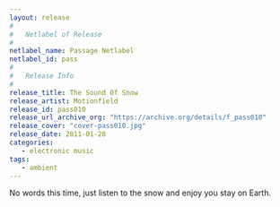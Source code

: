 ```yaml
---
layout: release
#
#   Netlabel of Release
#
netlabel_name: Passage Netlabel
netlabel_id: pass
#
#   Release Info
#
release_title: The Sound Of Snow
release_artist: Motionfield
release_id: pass010
release_url_archive_org: "https://archive.org/details/f_pass010"
release_cover: "cover-pass010.jpg"
release_date: 2011-01-28
categories:
   - electronic music
tags:
   - ambient
---
```

No words this time, just listen to the snow and enjoy you stay on Earth.



